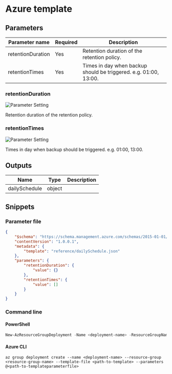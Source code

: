 # Azure template

## Parameters

Parameter name | Required | Description
-------------- | -------- | -----------
retentionDuration | Yes      | Retention duration of the retention policy.
retentionTimes | Yes      | Times in day when backup should be triggered. e.g. 01:00, 13:00.

### retentionDuration

![Parameter Setting](https://img.shields.io/badge/parameter-required-orange?style=flat-square)

Retention duration of the retention policy.

### retentionTimes

![Parameter Setting](https://img.shields.io/badge/parameter-required-orange?style=flat-square)

Times in day when backup should be triggered. e.g. 01:00, 13:00.

## Outputs

Name | Type | Description
---- | ---- | -----------
dailySchedule | object |

## Snippets

### Parameter file

```json
{
    "$schema": "https://schema.management.azure.com/schemas/2015-01-01/deploymentParameters.json#",
    "contentVersion": "1.0.0.1",
    "metadata": {
        "template": "reference/dailySchedule.json"
    },
    "parameters": {
        "retentionDuration": {
            "value": {}
        },
        "retentionTimes": {
            "value": []
        }
    }
}
```

### Command line

#### PowerShell

```powershell
New-AzResourceGroupDeployment -Name <deployment-name> -ResourceGroupName <resource-group-name> -TemplateFile <path-to-template> -TemplateParameterFile <path-to-templateparameter>
```

#### Azure CLI

```text
az group deployment create --name <deployment-name> --resource-group <resource-group-name> --template-file <path-to-template> --parameters @<path-to-templateparameterfile>
```
